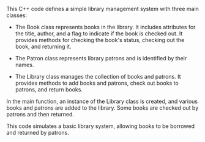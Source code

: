 This C++ code defines a simple library management system with three main classes:

- The Book class represents books in the library. It includes attributes for the title, author, and a flag to indicate if the book is checked out. It provides methods for checking the book's status, checking out the book, and returning it.

- The Patron class represents library patrons and is identified by their names.

- The Library class manages the collection of books and patrons. It provides methods to add books and patrons, check out books to patrons, and return books.

In the main function, an instance of the Library class is created, and various books and patrons are added to the library. Some books are checked out by patrons and then returned.

This code simulates a basic library system, allowing books to be borrowed and returned by patrons.
